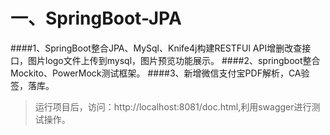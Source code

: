 # 一、SpringBoot-JPA

####1、SpringBoot整合JPA、MySql、Knife4j构建RESTFUl API增删改查接口，图片logo文件上传到mysql，图片预览功能展示。
####2、springboot整合Mockito、PowerMock测试框架。
####3、新增微信支付宝PDF解析，CA验签，落库。

>运行项目后，访问：http://localhost:8081/doc.html,利用swagger进行测试操作。





